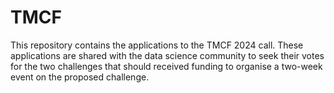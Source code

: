 # TMCF
This repository contains the applications to the TMCF 2024 call. These applications are shared with the data science community to seek their votes for the two challenges that should received funding to organise a two-week event on the proposed challenge.
